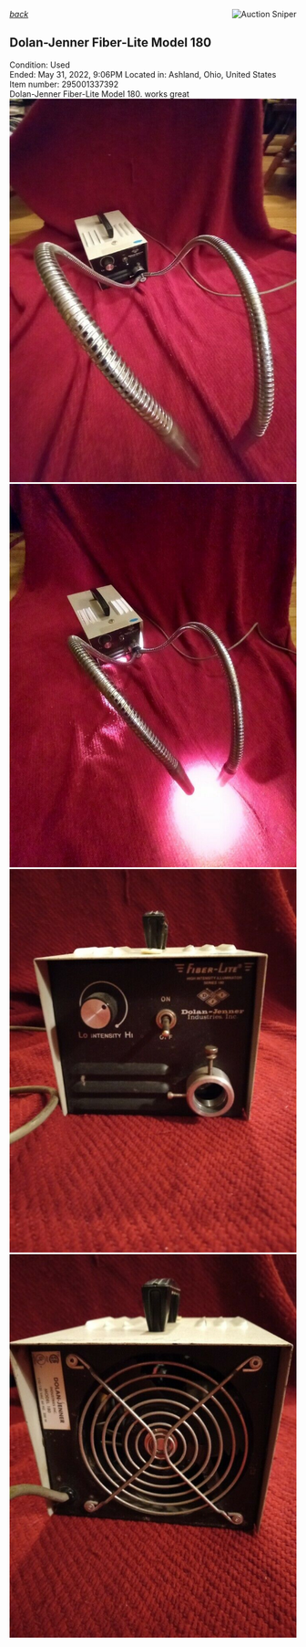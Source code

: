 *[back](../)*
<a href="https://www.gixen.com/index.php" name="9e092736783d0da1dfd8413d57d10faf
" target="_blank" >
<img align=right src="https://www.gixen.com/images/gixenlink.gif" border="0" alt="Auction Sniper" title="Auction Sniper">
</a>  
## Dolan-Jenner Fiber-Lite Model 180
Condition: Used  
Ended: May 31, 2022, 9:06PM
Located in: Ashland, Ohio, United States  
Item number: 295001337392  
Dolan-Jenner Fiber-Lite Model 180. works great
![](fiber1.jpg)  
![](fiber2.jpg)  
![](fiber3.jpg)  
![](fiber4.jpg)  
